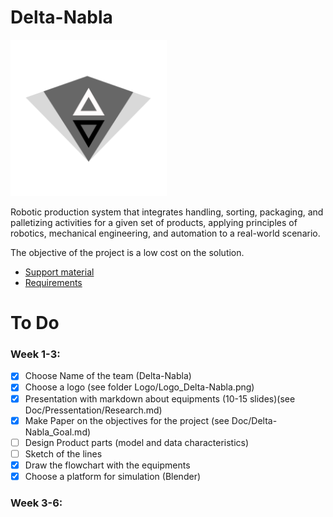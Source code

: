 # Delta-Nabla

<img src="https://github.com/bionut15/Delta-Nabla/blob/ab771a63e15f68b7d7318a093d13816152ee9079/Logo/Logo_Delta-Nabla.png" width="250" />

Robotic production system that integrates handling, sorting, packaging, and palletizing activities for a given set of products, applying principles of robotics, mechanical engineering, and automation to a real-world scenario.

The objective of the project is a low cost on the solution.

- [Support material](https://sites.google.com/view/clujrobotics/courses/robotization-manufacturing-ii-rf_ii/project-how-to-design-an-industrial-robotic-system)
- [Requirements](https://drive.google.com/file/d/1MwmFWGpG-T1pGV1pOnnez-SmBce-wrKG/view)

# To Do

### Week 1-3:

- [x] Choose Name of the team (Delta-Nabla)
- [x] Choose a logo (see folder Logo/Logo_Delta-Nabla.png)
- [x] Presentation with markdown about equipments (10-15 slides)(see Doc/Pressentation/Research.md)
- [x] Make Paper on the objectives for the project (see Doc/Delta-Nabla_Goal.md)
- [ ] Design Product parts (model and data characteristics)
- [ ] Sketch of the lines
- [x] Draw the flowchart with the equipments
- [x] Choose a platform for simulation (Blender)

### Week 3-6:
